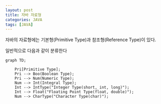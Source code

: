 ```yaml
---
layout: post
title: 자바 자료형
categories: JAVA
tags: [JAVA]
---
```

자바의 자료형에는 기본형(Primitive Type)과 참조형(Reference Type)이 있다.

일반적으로 다음과 같이 분류한다
```mermaid!
graph TD;

    Pri[Primitive Type];
    Pri --> Boo(Boolean Type);
    Pri --> Num(Numeric Type);
    Num --> Int(Integral Type);
    Int --> IntType("Integer Type(short, int, long)");
    Int --> Float("Floating Point Type(float, double)");
    Num --> CharType("Character Type(char)");
```